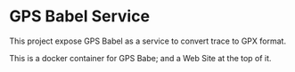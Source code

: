 # GPS Babel Service

This project expose GPS Babel as a service to convert trace to GPX format.

This is a docker container for GPS Babe; and a Web Site at the top of it.
